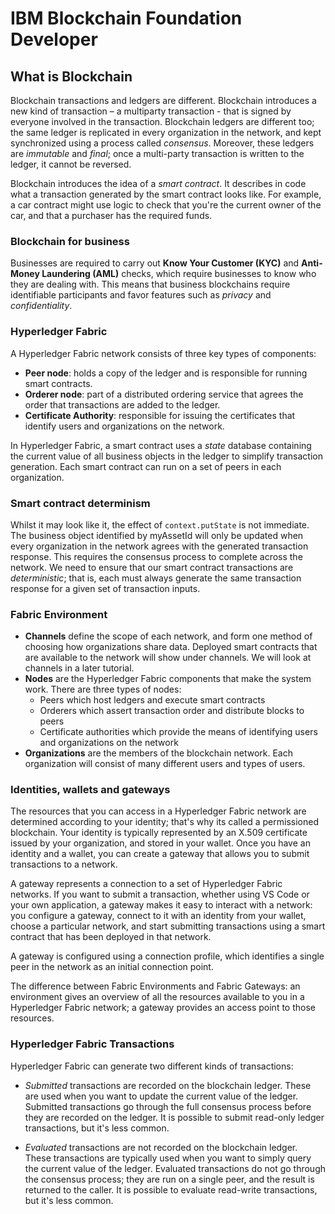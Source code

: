# IBM Blockchain Foundation Developer

## What is Blockchain

Blockchain transactions and ledgers are different. Blockchain introduces a new kind of transaction – a multiparty transaction - that is signed by everyone involved in the transaction. Blockchain ledgers are different too; the same ledger is replicated in every organization in the network, and kept synchronized using a process called *consensus*. Moreover, these ledgers are *immutable* and *final*; once a multi-party transaction is written to the ledger, it cannot be reversed.

Blockchain introduces the idea of a *smart contract*. It describes in code what a transaction generated by the smart contract looks like. For example, a car contract might use logic to check that you're the current owner of the car, and that a purchaser has the required funds. 

### Blockchain for business

Businesses  are required to carry out **Know Your Customer (KYC)** and **Anti-Money Laundering (AML)** checks, which require businesses to know who they are dealing with. This means that business blockchains require identifiable participants and favor features such as *privacy* and *confidentiality*.

### Hyperledger Fabric

A Hyperledger Fabric network consists of three key types of components:

- **Peer node**: holds a copy of the ledger and is responsible for running smart contracts.
- **Orderer node**: part of a distributed ordering service that agrees the order that transactions are added to the ledger.
- **Certificate Authority**: responsible for issuing the certificates that identify users and organizations on the network.

In Hyperledger Fabric, a smart contract uses a *state* database containing the current value of all business objects in the ledger to simplify transaction generation. Each smart contract can run on a set of peers in each organization.

### Smart contract determinism

Whilst it may look like it, the effect of `context.putState` is not immediate. The business object identified by myAssetId will only be updated when every organization in the network agrees with the generated transaction response. This requires the consensus process to complete across the network. We need to ensure that our smart contract transactions are *deterministic*; that is, each must always generate the same transaction response for a given set of transaction inputs. 

### Fabric Environment

- **Channels** define the scope of each network, and form one method of choosing how organizations share data. Deployed smart contracts that are available to the network will show under channels. We will look at channels in a later tutorial.
- **Nodes** are the Hyperledger Fabric components that make the system work. There are three types of nodes:
  - Peers which host ledgers and execute smart contracts
  - Orderers which assert transaction order and distribute blocks to peers
  - Certificate authorities which provide the means of identifying users and organizations on the network
- **Organizations** are the members of the blockchain network. Each organization will consist of many different users and types of users.

### Identities, wallets and gateways

The resources that you can access in a Hyperledger Fabric network are determined according to your identity; that's why its called a permissioned blockchain. Your identity is typically represented by an X.509 certificate issued by your organization, and stored in your wallet. Once you have an identity and a wallet, you can create a gateway that allows you to submit transactions to a network.

A gateway represents a connection to a set of Hyperledger Fabric networks. If you want to submit a transaction, whether using VS Code or your own application, a gateway makes it easy to interact with a network: you configure a gateway, connect to it with an identity from your wallet, choose a particular network, and start submitting transactions using a smart contract that has been deployed in that network.

A gateway is configured using a connection profile, which identifies a single peer in the network as an initial connection point. 

The difference between Fabric Environments and Fabric Gateways: an environment gives an overview of all the resources available to you in a Hyperledger Fabric network; a gateway provides an access point to those resources.

### Hyperledger Fabric Transactions

Hyperledger Fabric can generate two different kinds of transactions:

- *Submitted* transactions are recorded on the blockchain ledger.  These are used when you want to update the current value of the ledger. Submitted transactions go through the full consensus process before they are recorded on the ledger. It is possible to submit read-only ledger transactions, but it's less common.

- *Evaluated* transactions are not recorded on the blockchain ledger. These transactions are typically used when you want to simply query the current value of the ledger. Evaluated transactions do not go through the consensus process; they are run on a single peer, and the result is returned to the caller. It is possible to evaluate read-write transactions, but it's less common. 
